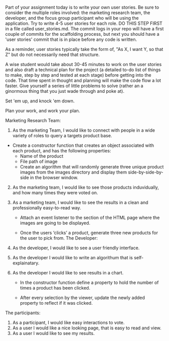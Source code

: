 Part of your assignment today is to write your own user stories. Be sure to consider the multiple roles involved: the marketing research team, the developer, and the focus group participant who will be using the application. Try to write 4-5 user stories for each role. DO THIS STEP FIRST in a file called user_stories.md. The commit logs in your repo will have a first couple of commits for the scaffolding process, but next you should have a 'user stories' commit that is in place before any code is written.

As a reminder, user stories typically take the form of, "As X, I want Y, so that Z" but do not necessarily need that structure.

A wise student would take about 30-45 minutes to work on the user stories and also draft a technical plan for the project (a detailed to-do list of things to make, step by step and tested at each stage) before getting into the code. That time spent in thought and planning will make the code flow a lot faster. Give yourself a series of little problems to solve (rather an a ginormous thing that you just wade through and poke at).

Set 'em up, and knock 'em down.

Plan your work, and work your plan.

Marketing Research Team:
1. As the marketing Team, I would like to connect with people in a wide variety of roles to query a targets product base.
  * Create a constructor function that creates an object associated with each product, and has the following properties:
      * Name of the product
      * File path of image  
      * Create an algorithm that will randomly generate three unique product images from the images directory and display them side-by-side-by-side in the browser window.

2. As the marketing team, I would like to see those products induvidually, and how many times they were voted on.
3. As a marketing team, I would like to see the results in a clean and professionally easy-to-read way.

      * Attach an event listener to the section of the HTML page where the images are going to be displayed.

      * Once the users ‘clicks’ a product, generate three new products for the user to pick from.
The Developer:
1. As the developer, I would like to see a user friendly interface.
2. As the developer I would like to write an algorithum that is self-explainatary.
3. As the developer I would like to see results in a chart.
      * In the constructor function define a property to hold the number of times a product has been clicked.

      * After every selection by the viewer, update the newly added property to reflect if it was clicked.



The participants:
1. As a participant, I would like easy interactions to vote.
2. As a user I would like a nice looking page, that is easy to read and view.
3. As a user I would like to see my results.
